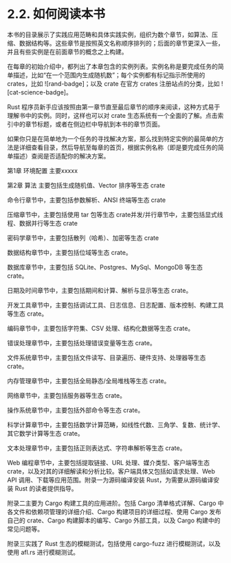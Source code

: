# 2.2. 如何阅读本书

本书的目录展示了实践应用范畴和具体实践实例，组织为数个章节，如算法、压缩、数据结构等。这些章节是按照英文名称顺序排列的；后面的章节更深入一些，并且有些实例是在前面章节的概念之上构建。

在每章的初始介绍中，都列出了本章包含的实例列表。实例名称是要完成任务的简单描述，比如“在一个范围内生成随机数”；每个实例都有标记指示所使用的 crates，比如 ![rand-badge]；以及 crate 在官方 crates 注册站点的分类，比如 ![cat-science-badge]。

Rust 程序员新手应该按照由第一章节直至最后章节的顺序来阅读，这种方式易于理解书中的实例。同时，这样也可以对 crate 生态系统有一个全面的了解。点击索引中的章节标题，或者在侧边栏中导航到本书的章节页面。

如果你只是在简单地为一个任务的寻找解决方案，那么找到特定实例的最简单的方法是详细查看目录，然后导航至每章的首页，根据实例名称（即是要完成任务的简单描述）查阅是否适配你的解决方案。

第1章 环境配置 主要xxxxx

第2章 算法 主要包括生成随机值、Vector 排序等生态 crate

命令行章节中，主要包括参数解析、ANSI 终端等生态 crate

压缩章节中，主要包括使用 tar 包等生态 crate并发/并行章节中，主要包括显式线程、数据并行等生态 crate

密码学章节中，主要包括散列（哈希）、加密等生态 crate

数据结构章节中，主要包括位域等生态 crate。

数据库章节中，主要包括 SQLite、Postgres、MySql、MongoDB 等生态 crate。

日期及时间章节中，主要包括期间和计算、解析与显示等生态 crate。

开发工具章节中，主要包括调试工具、日志信息、日志配置、版本控制、构建工具等生态 crate。

编码章节中，主要包括字符集、CSV 处理、结构化数据等生态 crate。

错误处理章节中，主要包括处理错误变量等生态 crate。

文件系统章节中，主要包括文件读写、目录遍历、硬件支持、处理器等生态 crate。

内存管理章节中，主要包括全局静态/全局堆栈等生态 crate。

网络章节中，主要包括服务器等生态 crate。

操作系统章节中，主要包括外部命令等生态 crate。

科学计算章节中，主要包括数学计算范畴，如线性代数、三角学、复数、统计学、其它数学计算等生态 crate。

文本处理章节中，主要包括正则表达式、字符串解析等生态 crate。

Web 编程章节中，主要包括提取链接、URL 处理、媒介类型、客户端等生态 crate，以及对其的详细解读和分析比较。客户端具体又包括如请求处理、Web API 调用、下载等应用范围。附录一为源码编译安装 Rust，为需要从源码编译安装 Rust 的读者提供指导。

附录二主要为 Cargo 构建工具的应用进阶。包括 Cargo 清单格式详解、Cargo 中各文件和依赖项管理的详细介绍、Cargo 构建项目的详细过程、使用 Cargo 发布自己的 crate、Cargo 构建脚本的编写、Cargo 外部工具，以及 Cargo 构建中的常见问题等。

附录三实践了 Rust 生态的模糊测试，包括使用 cargo-fuzz 进行模糊测试，以及使用 afl.rs 进行模糊测试。
